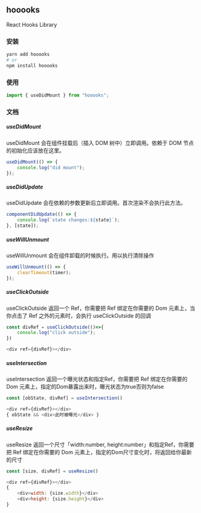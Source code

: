 <!--
 * @Date: 2020-04-10 13:51:08
 * @LastEditors: Hans
 * @description: 
 * @LastEditTime: 2020-06-18 16:57:46
 * @FilePath: /hooks/README.md
--> 

## hooooks

React Hooks Library

### 安装

```bash
yarn add hooooks
# or
npm install hooooks
```

### 使用

```javascript
import { useDidMount } from "hooooks";
```

### 文档

##### useDidMount

useDidMount 会在组件挂载后（插入 DOM 树中）立即调用。依赖于 DOM 节点的初始化应该放在这里。

```javascript
useDidMount(() => {
    console.log("did mount");
});
```


##### useDidUpdate

useDidUpdate 会在依赖的参数更新后立即调用。首次渲染不会执行此方法。

```javascript
componentDidUpdate(() => {
    console.log(`state changes:${state}`);
}, [state]);
```

##### useWillUnmount

useWillUnmount 会在组件卸载的时候执行。用以执行清除操作

```javascript
useWillUnmount(() => {
    clearTimeout(timer);
});
```

##### useClickOutside

useClickOutside 返回一个 Ref，你需要把 Ref 绑定在你需要的 Dom 元素上，当你点击了 Ref 之外的元素时，会执行 useClickOutside 的回调

```javascript
const divRef = useClickOutside(()=>{
    console.log("click outside");
})

<div ref={divRef}></div>
```

##### useIntersection

useIntersection 返回一个曝光状态和指定Ref，你需要把 Ref 绑定在你需要的 Dom 元素上，指定的Dom暴露出来时，曝光状态为true否则为false

```javascript
const [obState, divRef] = useIntersection()

<div ref={divRef}></div>
{ obState && <div>此时被曝光</div> }
```

##### useResize

useResize 返回一个尺寸「width:number, height:number」和指定Ref，你需要把 Ref 绑定在你需要的 Dom 元素上，指定的Dom尺寸变化时，将返回给你最新的尺寸

```javascript
const [size, divRef] = useResize()

<div ref={divRef}></div>
{ 
    <div>width: {size.width}</div>
    <div>height: {size.height}</div>
}
```
